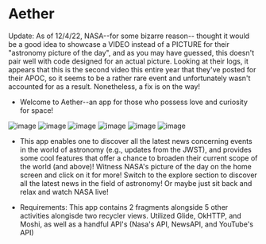 # Aether

Update: As of 12/4/22, NASA--for some bizarre reason-- thought it would be a good idea to showcase a VIDEO instead of a PICTURE for their "astronomy picture of the day", and as you may have guessed, this doesn't pair well with code designed for an actual picture. Looking at their logs, it appears that this is the second video this entire year that they've posted for their APOC, so it seems to be a rather rare event and unfortunately wasn't accounted for as a result. Nonetheless, a fix is on the way!

- Welcome to Aether--an app for those who possess love and curiosity for space! 


![image](https://user-images.githubusercontent.com/104279983/205467813-27ab2341-5c46-43f1-b392-55747cf10238.png) ![image](https://user-images.githubusercontent.com/104279983/205467836-bae8bbaa-f295-473f-883a-e8f385b95ee6.png) ![image](https://user-images.githubusercontent.com/104279983/205467854-05093cab-0b7e-4a26-87a6-4fa50c83d0ab.png) ![image](https://user-images.githubusercontent.com/104279983/205467864-7751058f-a39c-4cf5-b26f-9101b1e7e35a.png)
 ![image](https://user-images.githubusercontent.com/104279983/205467879-c681b6ec-e324-474d-84d4-ee13bbf0b1c9.png) ![image](https://user-images.githubusercontent.com/104279983/205467885-2e05d17b-7b84-4770-ba3f-04d750ccb697.png)




- This app enables one to discover all the latest news concerning events in the world of astronomy (e.g., updates from the JWST), and provides some cool 
 features that offer a chance to broaden their current scope of the world (and above)! Witness NASA's picture of the day on the home screen
 and click on it for more! Switch to the explore section to discover all the latest news in the field of astronomy! Or maybe just sit back and relax and 
 watch NASA live!

- Requirements: This app contains 2 fragments alongside 5 other activities alongisde two recycler views. Utilized Glide, OkHTTP, and Moshi, as well as a handful API's (Nasa's API, NewsAPI, and YouTube's API)
